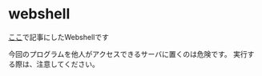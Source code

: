# webshell

[ここ](https://qiita.com/yky4n4g1/items/865ad4c35c2d7deb1c63)で記事にしたWebshellです

今回のプログラムを他人がアクセスできるサーバに置くのは危険です。
実行する際は、注意してください。
